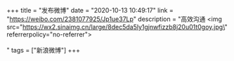 +++
title = "发布微博"
date = "2020-10-13 10:49:17"
link = "https://weibo.com/2381077925/Jp1ue37Lp"
description = "高效沟通 <img src=\"https://wx2.sinaimg.cn/large/8dec5da5ly1gjnwfizzb8j20u01t0goy.jpg\" referrerpolicy=\"no-referrer\"><br><br>"
tags = ["新浪微博"]
+++
